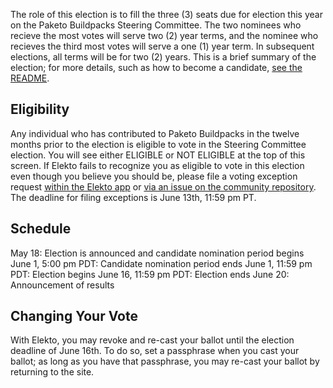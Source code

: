 The role of this election is to fill the three (3) seats due for election this year on the Paketo Buildpacks Steering Committee. The two nominees who recieve the most votes will serve two (2) year terms, and the nominee who recieves the third most votes will serve a one (1) year term. In subsequent elections, all terms will be for two (2) years. This is a brief summary of the election; for more details, such as how to become a candidate, [see the README](https://github.com/cloudfoundry/community/tree/main/elections/2023/Paketo#readme).

## Eligibility

Any individual who has contributed to Paketo Buildpacks in the twelve months prior to the election is eligible to vote in the Steering Committee election. You will see either ELIGIBLE or NOT ELIGIBLE at the top of this screen. If Elekto fails to recognize you as eligible to vote in this election even though you believe you should be, please file a voting exception request [within the Elekto app](https://elections.cloudfoundry.org/app/elections/2023---Paketo-SC/exception) or [via an issue on the community repository](https://github.com/cloudfoundry/community/issues/new?assignees=&labels=election&template=request-to-be-elector-for-paketo-buildpacks-sc-election.md&title=Request+to+be+an+elector+for+Paketo+Steering+Committee+election). The deadline for filing exceptions is June 13th, 11:59 pm PT.

## Schedule

May 18: Election is announced and candidate nomination period begins
June 1, 5:00 pm PDT: Candidate nomination period ends
June 1, 11:59 pm PDT: Election begins
June 16, 11:59 pm PDT: Election ends
June 20: Announcement of results

## Changing Your Vote

With Elekto, you may revoke and re-cast your ballot until the election deadline of June 16th. To do so, set a passphrase when you cast your ballot; as long as you have that passphrase, you may re-cast your ballot by returning to the site.

